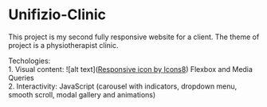 # Unifizio-Clinic

This project is my second fully responsive website for a client. The theme of project is a physiotherapist clinic.

Techologies:<br> 1. Visual content: ![alt text](<a href="https://icons8.com/icon/55046/responsive">Responsive icon by Icons8</a>)
Flexbox and Media Queries <br>
             2. Interactivity: JavaScript (carousel with indicators, dropdown menu, smooth scroll, modal gallery and animations)

           
